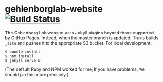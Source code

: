# gehlenborglab-website [![Build Status](https://travis-ci.org/hms-dbmi/gehlenborglab-website.svg?branch=master)](https://travis-ci.org/hms-dbmi/gehlenborglab-website)

The Gehlenborg Lab website uses Jekyll plugins beyond those supported by GitHub Pages.
Instead, when the master branch is updated, Travis builds `_site` and pushes it
to the appropriate S3 bucket. For local development:

```
$ bundle install
$ npm install
$ jekyll serve &
```

(The default Ruby and NPM worked for me; If you have problems, we should pin this more precisely.)
